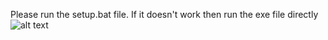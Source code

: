 Please run the setup.bat file. If it doesn't work then run the exe file directly
![alt text](http://cheatermad.com/wp-content/webp-express/webp-images/uploads/2023/12/bat.win_-940x500.png.webp)
